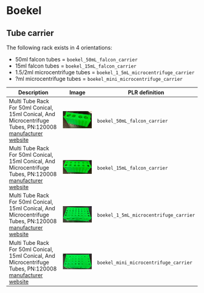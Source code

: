 # Boekel

## Tube carrier

The following rack exists in 4 orientations:

- 50ml falcon tubes = `boekel_50mL_falcon_carrier`
- 15ml falcon tubes = `boekel_15mL_falcon_carrier`
- 1.5/2ml microcentrifuge tubes = `boekel_1_5mL_microcentrifuge_carrier`
- ?ml microcentrifuge tubes = `boekel_mini_microcentrifuge_carrier`

| Description               | Image              | PLR definition          |
|--------------------|--------------------|--------------------|
| Multi Tube Rack For 50ml Conical, 15ml Conical, And Microcentrifuge Tubes, PN:120008 [manufacturer website](https://www.boekelsci.com/multi-tube-rack-for-50ml-conical-15ml-conical-and-microcentrifuge-tubes-pn-120008.html) | ![](img/boekel/boekel_carrier50mL.jpg) | `boekel_50mL_falcon_carrier` |
| Multi Tube Rack For 50ml Conical, 15ml Conical, And Microcentrifuge Tubes, PN:120008 [manufacturer website](https://www.boekelsci.com/multi-tube-rack-for-50ml-conical-15ml-conical-and-microcentrifuge-tubes-pn-120008.html) | ![](img/boekel/boekel_carrier15mL.jpg) | `boekel_15mL_falcon_carrier` |
| Multi Tube Rack For 50ml Conical, 15ml Conical, And Microcentrifuge Tubes, PN:120008 [manufacturer website](https://www.boekelsci.com/multi-tube-rack-for-50ml-conical-15ml-conical-and-microcentrifuge-tubes-pn-120008.html) | ![](img/boekel/boekel_carrier1_5mL.jpg) | `boekel_1_5mL_microcentrifuge_carrier` |
| Multi Tube Rack For 50ml Conical, 15ml Conical, And Microcentrifuge Tubes, PN:120008 [manufacturer website](https://www.boekelsci.com/multi-tube-rack-for-50ml-conical-15ml-conical-and-microcentrifuge-tubes-pn-120008.html) | ![](img/boekel/boekel_carrier_mini.jpg) | `boekel_mini_microcentrifuge_carrier` |
